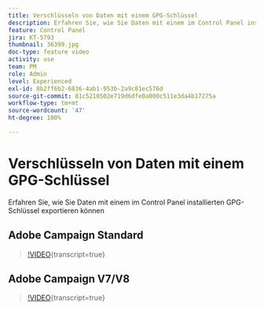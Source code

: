 ```yaml
---
title: Verschlüsseln von Daten mit einem GPG-Schlüssel
description: Erfahren Sie, wie Sie Daten mit einem im Control Panel installierten GPG-Schlüssel exportieren können.
feature: Control Panel
jira: KT-5793
thumbnail: 36399.jpg
doc-type: feature video
activity: use
team: PM
role: Admin
level: Experienced
exl-id: 8b2ff6b2-6836-4ab1-953b-2a9c81ec576d
source-git-commit: 81c5210502e719d6dfe0a000c511e3da4b17275a
workflow-type: tm+mt
source-wordcount: '47'
ht-degree: 100%

---
```


# Verschlüsseln von Daten mit einem GPG-Schlüssel

Erfahren Sie, wie Sie Daten mit einem im Control Panel installierten GPG-Schlüssel exportieren können

## Adobe Campaign Standard

>[!VIDEO](https://video.tv.adobe.com/v/41335?learn=on&captions=ger){transcript=true}

## Adobe Campaign V7/V8

>[!VIDEO](https://video.tv.adobe.com/v/41328?learn=on&captions=ger){transcript=true}
